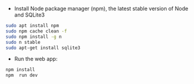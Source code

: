 - Install Node package manager (npm), the latest stable version of Node and SQLite3
```bash
sudo apt install npm
sudo npm cache clean -f
sudo npm install -g n
sudo n stable
sudo apt-get install sqlite3
```
- Run the web app:
```bash
npm install
npm  run dev
```
